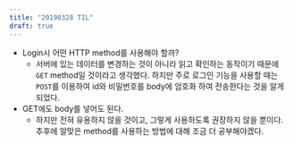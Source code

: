 ```yaml
---
title: "20190328 TIL"
draft: true
---
```

- Login시 어떤 HTTP method를 사용해야 할까?
    - 서버에 있는 데이터를 변경하는 것이 아니라 읽고 확인하는 동작이기 때문에 `GET` method일 것이라고 생각했다. 하지만 주로 로그인 기능을 사용할 때는 `POST`를 이용하여 id와 비밀번호를 body에 암호화 하여 전송한다는 것을 알게 되었다.
- GET에도 body를 넣어도 된다.
    - 하지만 전혀 유용하지 않을 것이고, 그렇게 사용하도록 권장하지 않을 뿐이다. 추후에 알맞은 method를 사용하는 방법에 대해 조금 더 공부해야겠다.